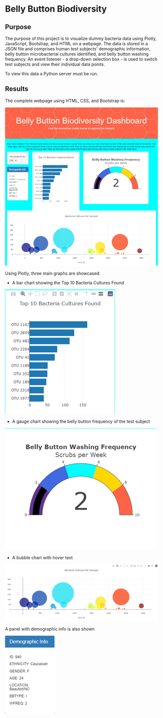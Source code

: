 # Belly Button Biodiversity
## Purpose
The purpose of this project is to visualize dummy bacteria data using Plotly, JavaScript, Bootstrap, and HTML on a webpage. The data is stored in a JSON file and comprises human test subjects' demographic information, belly button microbacterial cultures identified, and belly button washing frequency. An event listener - a drop-down selection box - is used to switch test subjects and view their individual data points. 

To view this data a Python server must be run.

## Results
The complete webpage using HTML, CSS, and Bootstrap is:

![Total Page](https://github.com/nikkiheaston/Belly-Button-Biodiversity/blob/main/Resources/Main_webpage.PNG) 

Using Plotly, three main graphs are showcased:

 - A bar chart showing the Top 10 Bacteria Cultures Found

![Bar Chart](https://github.com/nikkiheaston/Belly-Button-Biodiversity/blob/main/Resources/Bar_graph.PNG) 

 - A gauge chart showing the belly button frequency of the test subject

![Gauge Chart](https://github.com/nikkiheaston/Belly-Button-Biodiversity/blob/main/Resources/Gauge_chart.PNG) 

 - A bubble chart with hover text

![Bubble Chart](https://github.com/nikkiheaston/Belly-Button-Biodiversity/blob/main/Resources/Bubble_chart.PNG) 

 A panel with demographic info is also shown 

![Demo Panel](https://github.com/nikkiheaston/Belly-Button-Biodiversity/blob/main/Resources/Demo_panel.PNG)